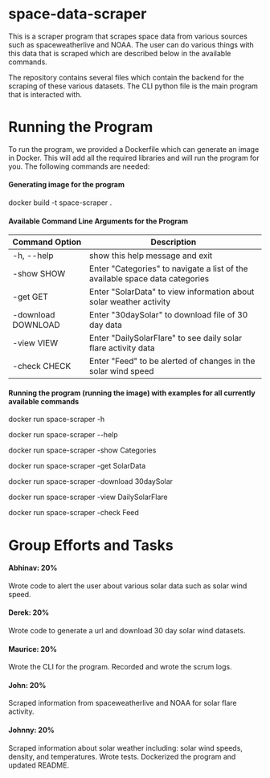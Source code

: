 # space-data-scraper
This is a scraper program that scrapes space data from various sources
such as spaceweatherlive and NOAA. The user can do various things with this data that
is scraped which are described below in the available commands.

The repository contains several files which contain the backend for the scraping of these various 
datasets. The CLI python file is the main program that is interacted with.
# Running the Program
To run the program, we provided a Dockerfile which can generate an image in Docker. This will
add all the required libraries and will run the program for you. The following commands are needed:

#### Generating image for the program
docker build -t space-scraper .

#### Available Command Line Arguments for the Program
| Command Option | Description
|---| --- |
| -h, --help | show this help message and exit |
|  -show SHOW |    Enter "Categories" to navigate a list of the available space data categories |
|-get GET      |      Enter "SolarData" to view information about solar weather activity |
|  -download DOWNLOAD | Enter "30daySolar" to download file of 30 day data |
|  -view VIEW    |      Enter "DailySolarFlare" to see daily solar flare activity data |
|  -check CHECK   |     Enter "Feed" to be alerted of changes in the solar wind speed |

#### Running the program (running the image) with examples for all currently available commands
docker run space-scraper -h 

docker run space-scraper --help 

docker run space-scraper -show Categories 

docker run space-scraper -get SolarData 

docker run space-scraper -download 30daySolar 

docker run space-scraper -view DailySolarFlare

docker run space-scraper -check Feed


# Group Efforts and Tasks
#### Abhinav: 20%
Wrote code to alert the user about various solar data such as solar wind speed.
#### Derek: 20%
Wrote code to generate a url and download 30 day solar wind datasets.
#### Maurice: 20%
Wrote the CLI for the program. Recorded and wrote the scrum logs.
#### John: 20%
Scraped information from spaceweatherlive and NOAA for solar flare activity.
#### Johnny: 20% 
Scraped information about solar weather including: solar wind speeds, density, and temperatures. 
Wrote tests.
Dockerized the program and updated README.

